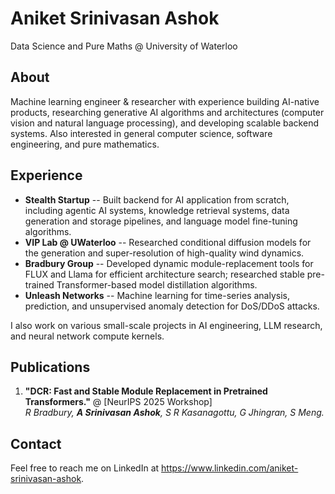 # Aniket Srinivasan Ashok

Data Science and Pure Maths @ University of Waterloo

## About 

Machine learning engineer & researcher with experience building AI-native products, researching generative AI algorithms and architectures (computer vision and natural language processing), and developing scalable backend systems. Also interested in general computer science, software engineering, and pure mathematics. 

## Experience 
* **Stealth Startup** -- Built backend for AI application from scratch, including agentic AI systems, knowledge retrieval systems, data generation and storage pipelines, and language model fine-tuning algorithms.
* **VIP Lab @ UWaterloo** -- Researched conditional diffusion models for the generation and super-resolution of high-quality wind dynamics.
* **Bradbury Group** -- Developed dynamic module-replacement tools for FLUX and Llama for efficient architecture search; researched stable pre-trained Transformer-based model distillation algorithms.
* **Unleash Networks** -- Machine learning for time-series analysis, prediction, and unsupervised anomaly detection for DoS/DDoS attacks.

I also work on various small-scale projects in AI engineering, LLM research, and neural network compute kernels. 

## Publications
1. **"DCR: Fast and Stable Module Replacement in Pretrained Transformers."** @ [NeurIPS 2025 Workshop]\
_R Bradbury, **A Srinivasan Ashok**, S R Kasanagottu, G Jhingran, S Meng._

## Contact
Feel free to reach me on LinkedIn at https://www.linkedin.com/aniket-srinivasan-ashok.
